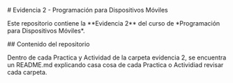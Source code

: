 \# Evidencia 2 - Programación para Dispositivos Móviles



Este repositorio contiene la \*\*Evidencia 2\*\* del curso de \*Programación para Dispositivos Móviles\*.



\## Contenido del repositorio



Dentro de cada Practica y Actividad de la carpeta evidencia 2, se encuentra un README.md explicando casa cosa de cada Practica o Actividiad revisar cada carpeta.

